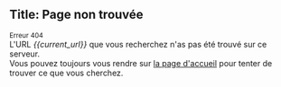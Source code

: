 Title: Page non trouvée
---
<small>Erreur 404</small>  
L'URL *{{current_url}}* que vous recherchez n'as pas été trouvé sur ce serveur.  
Vous pouvez toujours vous rendre sur [la page d'accueil]() pour tenter de trouver ce que vous cherchez.